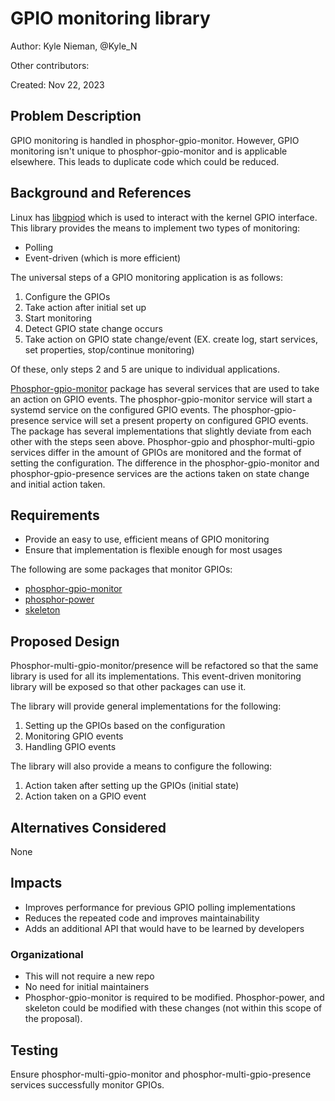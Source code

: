 # GPIO monitoring library

Author: Kyle Nieman, @Kyle_N

Other contributors:

Created: Nov 22, 2023

## Problem Description

GPIO monitoring is handled in phosphor-gpio-monitor. However, GPIO monitoring
isn't unique to phosphor-gpio-monitor and is applicable elsewhere. This leads to
duplicate code which could be reduced.

## Background and References

Linux has [libgpiod][1] which is used to interact with the kernel GPIO
interface. This library provides the means to implement two types of monitoring:

- Polling
- Event-driven (which is more efficient)

The universal steps of a GPIO monitoring application is as follows:

1. Configure the GPIOs
2. Take action after initial set up
3. Start monitoring
4. Detect GPIO state change occurs
5. Take action on GPIO state change/event (EX. create log, start services, set
   properties, stop/continue monitoring)

Of these, only steps 2 and 5 are unique to individual applications.

[Phosphor-gpio-monitor][2] package has several services that are used to take an
action on GPIO events. The phosphor-gpio-monitor service will start a systemd
service on the configured GPIO events. The phosphor-gpio-presence service will
set a present property on configured GPIO events. The package has several
implementations that slightly deviate from each other with the steps seen above.
Phosphor-gpio and phosphor-multi-gpio services differ in the amount of GPIOs are
monitored and the format of setting the configuration. The difference in the
phosphor-gpio-monitor and phosphor-gpio-presence services are the actions taken
on state change and initial action taken.

## Requirements

- Provide an easy to use, efficient means of GPIO monitoring
- Ensure that implementation is flexible enough for most usages

The following are some packages that monitor GPIOs:

- [phosphor-gpio-monitor][2]
- [phosphor-power][3]
- [skeleton][4]

## Proposed Design

Phosphor-multi-gpio-monitor/presence will be refactored so that the same library
is used for all its implementations. This event-driven monitoring library will
be exposed so that other packages can use it.

The library will provide general implementations for the following:

1. Setting up the GPIOs based on the configuration
2. Monitoring GPIO events
3. Handling GPIO events

The library will also provide a means to configure the following:

1. Action taken after setting up the GPIOs (initial state)
2. Action taken on a GPIO event

## Alternatives Considered

None

## Impacts

- Improves performance for previous GPIO polling implementations
- Reduces the repeated code and improves maintainability
- Adds an additional API that would have to be learned by developers

### Organizational

- This will not require a new repo
- No need for initial maintainers
- Phosphor-gpio-monitor is required to be modified. Phosphor-power, and skeleton
  could be modified with these changes (not within this scope of the proposal).

## Testing

Ensure phosphor-multi-gpio-monitor and phosphor-multi-gpio-presence services
successfully monitor GPIOs.

[1]: https://git.kernel.org/pub/scm/libs/libgpiod/libgpiod.git/tree/README
[2]: https://github.com/openbmc/phosphor-gpio-monitor
[3]: https://github.com/openbmc/phosphor-power/tree/master
[4]: https://github.com/openbmc/skeleton
